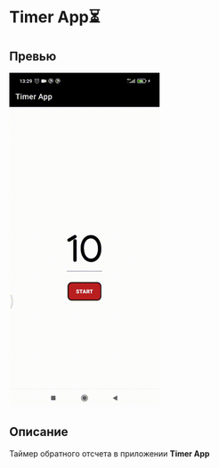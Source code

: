 # Timer App:hourglass_flowing_sand:
## Превью
<p align="left">
<img src="data/first.gif" />
</p>

## Описание
Таймер обратного отсчета в приложении **Timer App** 
